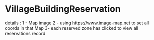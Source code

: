 # VillageBuildingReservation
details : 
1 - Map image
2 - using https://www.image-map.net to set all coords in that Map 
3- each reserved zone has clicked to view all reservations record 

